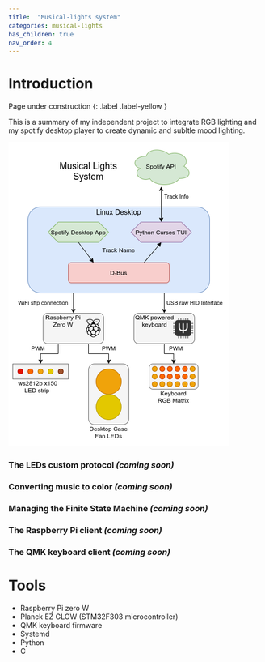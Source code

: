 ```yaml
---
title:  "Musical-lights system"
categories: musical-lights
has_children: true
nav_order: 4
---
```


# Introduction

Page under construction
{: .label .label-yellow }

This is a summary of my independent project to integrate RGB lighting and my spotify desktop player to create dynamic and subltle mood lighting.

![Musical-lights-top-level](../media/Musical-lights-top-level.png)

### The LEDs custom protocol *(coming soon)*
### Converting music to color *(coming soon)*
### Managing the Finite State Machine *(coming soon)*
### The Raspberry Pi client *(coming soon)*
### The QMK keyboard client *(coming soon)*

# Tools
  * Raspberry Pi zero W
  * Planck EZ GLOW (STM32F303 microcontroller)
  * QMK keyboard firmware
  * Systemd
  * Python
  * C
